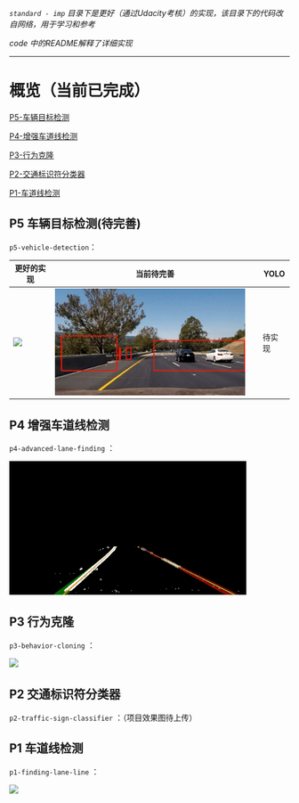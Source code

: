 *`standard - imp` 目录下是更好（通过Udacity考核）的实现，该目录下的代码改自网络，用于学习和参考*

*code 中的README解释了详细实现*

---

# 概览（当前已完成）

[P5-车辆目标检测](#p5)

[P4-增强车道线检测](#p4)

[P3-行为克隆](#p3)

[P2-交通标识符分类器](#p2)

[P1-车道线检测](#p1)

<a id="p5"></a>

## P5 车辆目标检测(待完善)

`p5-vehicle-detection`：

| 更好的实现                                             | 当前待完善                                             | YOLO |
| ------------------------------------------------- | ------------------------------------------------- | ---- |
| <img src="./demo-pic/p5_1.gif" style="width:95%"> | <img src="./demo-pic/p5_2.gif" style="width:95%"> | 待实现  |

<a id="p4"></a>

## P4 增强车道线检测

`p4-advanced-lane-finding` ：

<img src="./demo-pic/p4.gif">

<a id="p3"></a>

## P3 行为克隆

`p3-behavior-cloning` ：

<img src="./demo-pic/p3.gif">

<a id="p2"></a>

## P2 交通标识符分类器

`p2-traffic-sign-classifier` ：（项目效果图待上传）

<a id="p1"></a>

## P1 车道线检测

`p1-finding-lane-line` ：

<img src="./demo-pic/p1.gif">
